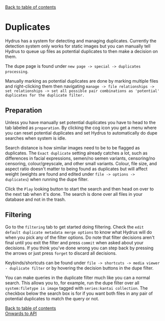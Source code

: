 [Back to table of contents](00_tableOfContents.md)
# Duplicates
Hydrus has a system for detecting and managing duplicates. Currently the detection system only works for static images but you can manually tell Hydrus to queue up files as potential duplicates to then make a decision on them.

The dupe page is found under `new page -> special -> duplicates processing`.

Manually marking as potential duplicates are done by marking multiple files and right-clicking them then navigating `manage -> file relationships -> set relationships -> set all possible pair combinations as 'potential' duplicates for the duplicate filter.`

## Preparation
Unless you have manually set potential duplicates you have to head to the tab labeled as `preparation`. By clicking the cog icon you get a menu where you can reset potential duplicates and set Hydrus to automatically do dupe searches when system is idle.

Search distance is how similar images need to be to be flagged as duplicates. The `Exact duplicate` setting already catches a lot, such as differences in facial expressions, semen/no semen variants, censoring/no censoring, colour/greyscale, and other small variants. Colour, file size, and aspect ratio doesn't matter to being found as duplicates but will affect weight (weights are found and edited under `file -> options -> duplicates`) when running the dupe filter.

Click the `Play` looking button to start the search and then head on over to the next tab when it's done. The search is done over all files in your database and not in the trash.

## Filtering
Go to the `filtering` tab to get started doing filtering. Check the `edit default duplicate metadata merge options` to know what Hydrus will do when you pick any of the filter options. Do note that filter decisions aren't final until you exit the filter and press `commit` when asked about your decisions. If you think you've done wrong you can step back by pressing the arrows or just press `forget` to discard all decisions.

Keybinds/shortcuts can be found under `file -> shortcuts -> media viewer - duplicate filter` or by hovering the decision buttons in the dupe filter.

You can make queries in the duplicate filter much like you can a normal search. This allows you to, for example, run the dupe filter over all `system:filetype is image` tagged with `series:kantai collection`. The checkbox below the search box is for if you want both files in any pair of potential duplicates to match the query or not.

[Back to table of contents](00_tableOfContents.md)  
[Onwards to API](07_api.md)